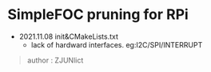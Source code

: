 # SimpleFOC pruning for RPi

* 2021.11.08 init&CMakeLists.txt
    * lack of hardward interfaces. eg:I2C/SPI/INTERRUPT

> author : ZJUNlict
